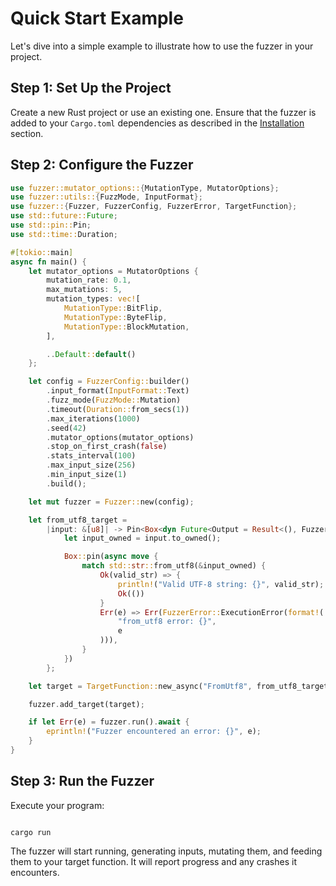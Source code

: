 # Quick Start Example

Let's dive into a simple example to illustrate how to use the fuzzer in your project.

## Step 1: Set Up the Project

Create a new Rust project or use an existing one. Ensure that the fuzzer is added to your `Cargo.toml` dependencies as described in the [Installation](./installation.md) section.

## Step 2: Configure the Fuzzer

```rust
use fuzzer::mutator_options::{MutationType, MutatorOptions};
use fuzzer::utils::{FuzzMode, InputFormat};
use fuzzer::{Fuzzer, FuzzerConfig, FuzzerError, TargetFunction};
use std::future::Future;
use std::pin::Pin;
use std::time::Duration;

#[tokio::main]
async fn main() {
    let mutator_options = MutatorOptions {
        mutation_rate: 0.1,
        max_mutations: 5,
        mutation_types: vec![
            MutationType::BitFlip,
            MutationType::ByteFlip,
            MutationType::BlockMutation,
        ],

        ..Default::default()
    };

    let config = FuzzerConfig::builder()
        .input_format(InputFormat::Text)
        .fuzz_mode(FuzzMode::Mutation)
        .timeout(Duration::from_secs(1))
        .max_iterations(1000)
        .seed(42)
        .mutator_options(mutator_options)
        .stop_on_first_crash(false)
        .stats_interval(100)
        .max_input_size(256)
        .min_input_size(1)
        .build();

    let mut fuzzer = Fuzzer::new(config);

    let from_utf8_target =
        |input: &[u8]| -> Pin<Box<dyn Future<Output = Result<(), FuzzerError>> + Send>> {
            let input_owned = input.to_owned();

            Box::pin(async move {
                match std::str::from_utf8(&input_owned) {
                    Ok(valid_str) => {
                        println!("Valid UTF-8 string: {}", valid_str);
                        Ok(())
                    }
                    Err(e) => Err(FuzzerError::ExecutionError(format!(
                        "from_utf8 error: {}",
                        e
                    ))),
                }
            })
        };

    let target = TargetFunction::new_async("FromUtf8", from_utf8_target);

    fuzzer.add_target(target);

    if let Err(e) = fuzzer.run().await {
        eprintln!("Fuzzer encountered an error: {}", e);
    }
}
``` 

## Step 3: Run the Fuzzer 

Execute your program:

```

cargo run
``` 

The fuzzer will start running, generating inputs, mutating them, and feeding them to your target function. It will report progress and any crashes it encounters.

